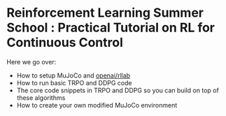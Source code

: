 # Reinforcement Learning Summer School : Practical Tutorial on RL for Continuous Control

Here we go over:

+ How to setup MuJoCo and <a href="https://github.com/openai/rllab">openai/rllab</a>
+ How to run basic TRPO and DDPG code
+ The core code snippets in TRPO and DDPG so you can build on top of these algorithms
+ How to create your own modified MuJoCo environment
